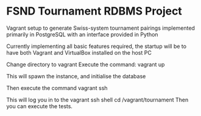 FSND Tournament RDBMS Project
=============================

Vagrant setup to generate Swiss-system tournament pairings implemented
primarily in PostgreSQL with an interface provided in Python

Currently implementing all basic features required, the startup will be to
have both Vagrant and VirtualBox installed on the host PC

Change directory to vagrant
Execute the command:
vagrant up

This will spawn the instance, and initialise the database

Then execute the command
vagrant ssh

This will log you in to the vagrant ssh shell
cd /vagrant/tournament
Then you can execute the tests.
